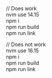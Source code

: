 // Does work  
nvm use 14.15  
npm i  
npm run build  
npm run link  

// Does not work  
nvm use 16.15  
npm i  
npm run build  
npm run link
